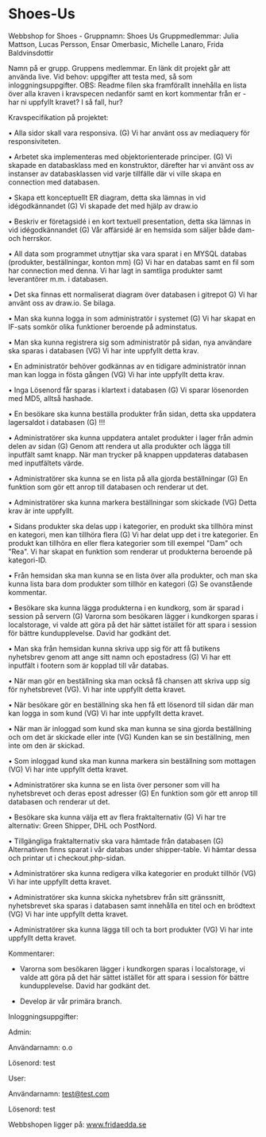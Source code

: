 # Shoes-Us
Webbshop for Shoes - 
Gruppnamn: Shoes Us
Gruppmedlemmar: Julia Mattson, Lucas Persson, Ensar Omerbasic, Michelle Lanaro, Frida Baldvinsdottir

Namn på er grupp.
Gruppens medlemmar.
En länk dit projekt går att använda live.
Vid behov: uppgifter att testa med, så som inloggningsuppgifter.
OBS: Readme filen ska framförallt innehålla en lista över alla kraven i kravspecen nedanför samt
en kort kommentar från er - har ni uppfyllt kravet? I så fall, hur?

Kravspecifikation på projektet:

• Alla sidor skall vara responsiva. (G)
Vi har använt oss av mediaquery för responsiviteten.

• Arbetet ska implementeras med objektorienterade principer. (G)
Vi skapade en databasklass med en konstruktor, därefter har vi använt oss av instanser av databasklassen vid varje tillfälle där vi ville skapa en connection med databasen. 

• Skapa ett konceptuellt ER diagram, detta ska lämnas in vid idégodkännandet (G)
Vi skapade det med hjälp av draw.io

• Beskriv er företagsidé i en kort textuell presentation, detta ska lämnas in vid
idégodkännandet (G)
Vår affärsidé är en hemsida som säljer både dam- och herrskor.

• All data som programmet utnyttjar ska vara sparat i en MYSQL databas (produkter,
beställningar, konton mm) (G)
Vi har en databas samt en fil som har connection med denna. Vi har lagt in samtliga produkter samt leverantörer m.m. i databasen.

• Det ska finnas ett normaliserat diagram över databasen i gitrepot G)
Vi har använt oss av draw.io. Se bilaga. 

• Man ska kunna logga in som administratör i systemet (G)
Vi har skapat en IF-sats somkör olika funktioner beroende på adminstatus.

• Man ska kunna registrera sig som administratör på sidan, nya användare ska sparas i
databasen (VG)
Vi har inte uppfyllt detta krav.

• En administratör behöver godkännas av en tidigare administratör innan man kan logga
in fösta gången (VG)
Vi har inte uppfyllt detta krav.

• Inga Lösenord får sparas i klartext i databasen (G)
Vi sparar lösenorden med MD5, alltså hashade.

• En besökare ska kunna beställa produkter från sidan, detta ska uppdatera lagersaldot i
databasen (G)
!!!

• Administratörer ska kunna uppdatera antalet produkter i lager från admin delen av sidan
(G)
Genom att rendera ut alla produkter och lägga till inputfält samt knapp. När man trycker på knappen uppdateras databasen med inputfältets värde.

• Administratörer ska kunna se en lista på alla gjorda beställningar (G)
En funktion som gör ett anrop till databasen och renderar ut det.

• Administratörer ska kunna markera beställningar som skickade (VG)
Detta krav är inte uppfyllt.

• Sidans produkter ska delas upp i kategorier, en produkt ska tillhöra minst en kategori,
men kan tillhöra flera (G)
Vi har delat upp det i tre kategorier. En produkt kan tillhöra en eller flera kategorier som till exempel "Dam" och "Rea". Vi har skapat en funktion som renderar ut produkterna beroende på kategori-ID.

• Från hemsidan ska man kunna se en lista över alla produkter, och man ska kunna lista
bara dom produkter som tillhör en kategori (G)
Se ovanstående kommentar.

• Besökare ska kunna lägga produkterna i en kundkorg, som är sparad i session på
servern (G)
Varorna som besökaren lägger i kundkorgen sparas i localstorage, vi valde att göra på det här sättet istället för att spara i session för bättre kundupplevelse. David har godkänt det.

• Man ska från hemsidan kunna skriva upp sig för att få butikens nyhetsbrev genom att
ange sitt namn och epostadress (G)
Vi har ett inputfält i footern som är kopplad till vår databas.

• När man gör en beställning ska man också få chansen att skriva upp sig för
nyhetsbrevet (VG).
Vi har inte uppfyllt detta kravet.

• När besökare gör en beställning ska hen få ett lösenord till sidan där man kan logga in
som kund (VG)
Vi har inte uppfyllt detta kravet.

• När man är inloggad som kund ska man kunna se sina gjorda beställning och om det är
skickade eller inte (VG)
Kunden kan se sin beställning, men inte om den är skickad.

• Som inloggad kund ska man kunna markera sin beställning som mottagen (VG)
Vi har inte uppfyllt detta kravet.

• Administratörer ska kunna se en lista över personer som vill ha nyhetsbrevet och deras
epost adresser (G)
En funktion som gör ett anrop till databasen och renderar ut det.

• Besökare ska kunna välja ett av flera fraktalternativ (G)
Vi har tre alternativ: Green Shipper, DHL och PostNord. 

• Tillgängliga fraktalternativ ska vara hämtade från databasen (G)
Alternativen finns sparat i vår databas under shipper-table. Vi hämtar dessa och printar ut i checkout.php-sidan.

• Administratörer ska kunna redigera vilka kategorier en produkt tillhör (VG)
Vi har inte uppfyllt detta kravet.

• Administratörer ska kunna skicka nyhetsbrev från sitt gränssnitt, nyhetsbrevet ska
sparas i databasen samt innehålla en titel och en brödtext (VG)
Vi har inte uppfyllt detta kravet.

• Administratörer ska kunna lägga till och ta bort produkter (VG)
Vi har inte uppfyllt detta kravet.



Kommentarer:
* Varorna som besökaren lägger i kundkorgen sparas i localstorage, vi valde att göra på det här sättet istället för att spara i session för bättre kundupplevelse. David har godkänt det.

* Develop är vår primära branch.

Inloggningsuppgifter:

Admin:

Användarnamn: o.o

Lösenord: test

User:

Användarnamn: test@test.com

Lösenord: test

Webbshopen ligger på: www.fridaedda.se
